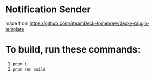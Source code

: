 # Notification Sender

made from https://github.com/SteamDeckHomebrew/decky-plugin-template


# To build, run these commands:
   1. ``pnpm i``
   2. ``pnpm run build``

